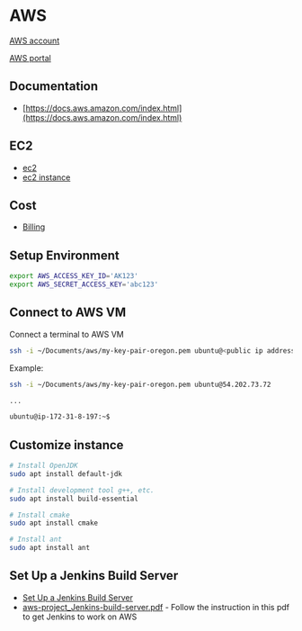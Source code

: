 # AWS

[AWS account](https://us-west-2.console.aws.amazon.com/console/home?nc2=h_ct&src=header-signin&region=us-west-2)

[AWS portal](https://us-west-2.console.aws.amazon.com/console/home?nc2=h_ct&src=header-signin&region=us-west-2)

## Documentation

* [https://docs.aws.amazon.com/index.html](https://docs.aws.amazon.com/index.html)

## EC2

* [ec2](https://us-west-2.console.aws.amazon.com/ec2/v2/home?region=us-west-2#Home:)
* [ec2 instance](https://us-west-2.console.aws.amazon.com/ec2/v2/home?region=us-west-2#Instances:)

## Cost

* [Billing](https://console.aws.amazon.com/billing/home?region=us-west-2#/)

## Setup Environment

```sh
export AWS_ACCESS_KEY_ID='AK123'
export AWS_SECRET_ACCESS_KEY='abc123'
```

## Connect to AWS VM

Connect a terminal to AWS VM

```sh
ssh -i ~/Documents/aws/my-key-pair-oregon.pem ubuntu@<public ip address>
```

Example:

```sh
ssh -i ~/Documents/aws/my-key-pair-oregon.pem ubuntu@54.202.73.72

...

ubuntu@ip-172-31-8-197:~$
```

## Customize instance

```sh
# Install OpenJDK
sudo apt install default-jdk

# Install development tool g++, etc.
sudo apt install build-essential

# Install cmake
sudo apt install cmake

# Install ant
sudo apt install ant

```

## Set Up a Jenkins Build Server

* [Set Up a Jenkins Build Server](https://aws.amazon.com/getting-started/hands-on/setup-jenkins-build-server/)
* [aws-project_Jenkins-build-server.pdf](https://d1.awsstatic.com/Projects/P5505030/aws-project_Jenkins-build-server.pdf) - Follow the instruction in this pdf to get Jenkins to work on AWS

